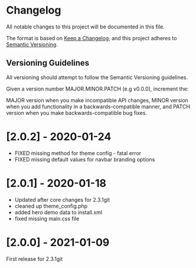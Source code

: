 
# Changelog
All notable changes to this project will be documented in this file.

The format is based on [Keep a Changelog](https://keepachangelog.com/en/1.0.0/),
and this project adheres to [Semantic Versioning](https://semver.org/spec/v2.0.0.html).

## Versioning Guidelines
All versioning should attempt to follow the Semantic Versioning guidelines.

Given a version number MAJOR.MINOR.PATCH (e.g v0.0.0), increment the:

MAJOR version when you make incompatible API changes,
MINOR version when you add functionality in a backwards-compatible manner, and
PATCH version when you make backwards-compatible bug fixes.
 
# [2.0.2] - 2020-01-24

- FIXED missing method for theme config - fatal error
- FIXED missing default values for navbar branding options
 
# [2.0.1] - 2020-01-18

- Updated after core changes for 2.3.1git
- cleaned up theme_config.php
- added hero demo data to install.xml
- fixed missing main.css file

# [2.0.0] - 2021-01-09

First release for 2.3.1git